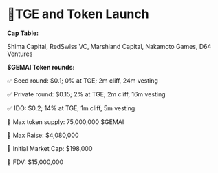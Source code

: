 # 🚀TGE and Token Launch



**Cap Table:**

Shima Capital, RedSwiss VC, Marshland Capital, Nakamoto Games, D64 Ventures



**$GEMAI Token rounds:**

✅ Seed round: $0.1; 0% at TGE; 2m cliff, 24m vesting

✅ Private round: $0.15; 2% at TGE; 2m cliff, 16m vesting

✅ IDO: $0.2; 14% at TGE; 1m cliff, 5m vesting

📣 Max token supply: 75,000,000 $GEMAI

📣 Max Raise: $4,080,000

📣 Initial Market Cap: $198,000

📣 FDV: $15,000,000
